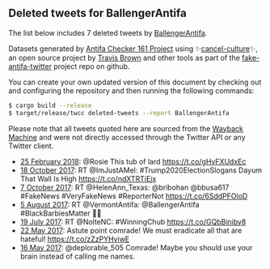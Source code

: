 ## Deleted tweets for BallengerAntifa

The list below includes 7 deleted tweets by
[BallengerAntifa](https://twitter.com/BallengerAntifa).



Datasets generated by [Antifa Checker 161 Project](https://twitter.com/antifacheck161) using ✨[cancel-culture](https://github.com/travisbrown/cancel-culture)✨, an open source project by 
[Travis Brown](https://twitter.com/travisbrown) and other tools as part of the 
[fake-antifa-twitter](https://github.com/antifacheck161/fake-antifa-twitter) project repo on github.

You can create your own updated version of this document by checking out and configuring the
repository and then running the following commands:

```bash
$ cargo build --release
$ target/release/twcc deleted-tweets --report BallengerAntifa
```

Please note that all tweets quoted here are sourced from the
[Wayback Machine](https://web.archive.org) and were not directly accessed through the Twitter API or
any Twitter client.

* [25 February 2018](https://web.archive.org/web/20180225180004/https://twitter.com/BallengerAntifa/status/967821513230573568): @Rosie This tub of lard https://t.co/gHvFXUdxEc <!--967821513230573568-->
* [18 October 2017](https://web.archive.org/web/20171018180017/https://twitter.com/BallengerAntifa/status/920711145232764931): RT @ImJustAMel: #Trump2020ElectionSlogans  Dayum That Wall Is High https://t.co/ndXTRTiEjx <!--920711145232764931-->
* [ 7 October 2017](https://web.archive.org/web/20171007223731/https://twitter.com/BallengerAntifa/status/916794646751215618): RT @HelenAnn_Texas: @bribohan @bbusa617 #FakeNews #VeryFakeNews #ReporterNot https://t.co/6SddPFOloD <!--916794646751215618-->
* [ 5 August 2017](https://web.archive.org/web/20170805192539/https://twitter.com/BallengerAntifa/status/893915926390767617): RT @VermontAntifa: @BallengerAntifa #BlackBarbiesMatter ✊🏾 <!--893915926390767617-->
* [19 July 2017](https://web.archive.org/web/20170719181225/https://twitter.com/BallengerAntifa/status/887736902882930689): RT @NolteNC: #WinningChub https://t.co/GQbBiniby8 <!--887736902882930689-->
* [22 May 2017](https://web.archive.org/web/20170522192303/https://twitter.com/BallengerAntifa/status/866736182172033026): Astute point comrade! We must eradicate all that are hateful! https://t.co/zZzPYHviwE <!--866736182172033026-->
* [16 May 2017](https://web.archive.org/web/20170516225724/https://twitter.com/BallengerAntifa/status/864615797917876227): @deplorable_505 Comrade! Maybe you should use your brain instead of calling me names. <!--864615797917876227-->
